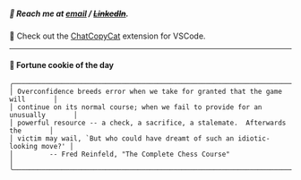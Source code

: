 ##### :calling: Reach me at **[email](mailto:johannes@stenmark.in)** ***/*** **[~~LinkedIn~~](https://www.linkedin.com/in/johannes-stenmark)**.
:feet: Check out the [ChatCopyCat](https://github.com/jstenmark/ChatCopyCat) extension for VSCode.

---
#### :cookie: Fortune cookie of the day
```smalltalk
╭───────────────────────────────────────────────────────────────────────────────╮
│ Overconfidence breeds error when we take for granted that the game will       │
│ continue on its normal course; when we fail to provide for an unusually       │
│ powerful resource -- a check, a sacrifice, a stalemate.  Afterwards the       │
│ victim may wail, `But who could have dreamt of such an idiotic-looking move?' │
│         -- Fred Reinfeld, "The Complete Chess Course"                         │
╰───────────────────────────────────────────────────────────────────────────────╯
```
